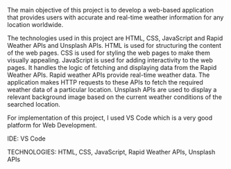 The main objective of this project is to develop a web-based application that provides users with accurate and real-time weather information for any location worldwide.

The technologies used in this project are HTML, CSS, JavaScript and Rapid Weather APIs and Unsplash APIs.
HTML is used for structuring the content of the web pages.
CSS is used for styling the web pages to make them visually appealing.
JavaScript is used for adding interactivity to the web pages. It handles the logic of fetching and displaying data from the Rapid Weather APIs.
Rapid weather APIs provide real-time weather data. The application makes HTTP requests to these APIs to fetch the required weather data of a particular location.
Unsplash APIs are used to display a relevant background image based on the current weather conditions of the searched location.

For implementation of this project, I used VS Code which is a very good platform for Web Development.  


IDE: VS Code

TECHNOLOGIES: HTML, CSS, JavaScript, Rapid Weather APIs, Unsplash APIs 






